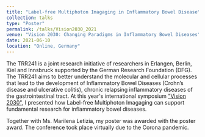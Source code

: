 ```yaml
---
title: "Label-free Multiphoton Imagaging in Inflammatory Bowel Disease"
collection: talks
type: "Poster"
permalink: /talks/Vision2030_2021
venue: "Vision 2030: Changing Paradigms in Inflammatory Bowel Diseases"
date: 2021-06-10
location: "Online, Germany"
---
```



The TRR241 is a joint research initiative of researchers in Erlangen, Berlin, Kiel and Innsbruck supported by the German Research Foundation (DFG). The TRR241 aims to better understand the molecular and cellular processes that lead to the development of Inflammatory Bowel Diseases (Crohn’s disease and ulcerative colitis), chronic relapsing inflammatory diseases of the gastrointestinal tract. 
At this year's international symposium ["Vision 2030"](https://transregio241-en.webspace.rrze.de/vision-2030-changing-paradigms-in-inflammatory-bowel-diseases-june-10th-11th-2021/), I presented how Label-free Multiphoton Imagaging can support fundamental research for inflammatory bowel diseases.

Together with Ms. Marilena Letizia, my poster was awarded with the poster award. The conference took place virtually due to the Corona pandemic.
